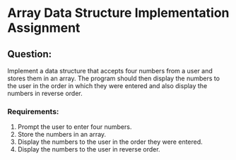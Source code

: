 # Array Data Structure Implementation Assignment

## Question:

Implement a data structure that accepts four numbers from a user and stores them in an array. The program should then display the numbers to the user in the order in which they were entered and also display the numbers in reverse order.

### Requirements:

1. Prompt the user to enter four numbers.
2. Store the numbers in an array.
3. Display the numbers to the user in the order they were entered.
4. Display the numbers to the user in reverse order.
